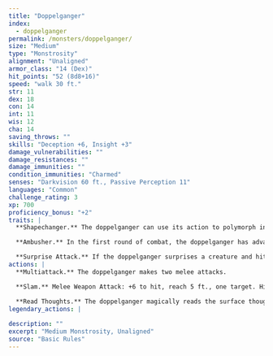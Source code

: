 ```yaml
---
title: "Doppelganger"
index:
  - doppelganger
permalink: /monsters/doppelganger/
size: "Medium"
type: "Monstrosity"
alignment: "Unaligned"
armor_class: "14 (Dex)"
hit_points: "52 (8d8+16)"
speed: "walk 30 ft."
str: 11
dex: 18
con: 14
int: 11
wis: 12
cha: 14
saving_throws: ""
skills: "Deception +6, Insight +3"
damage_vulnerabilities: ""
damage_resistances: ""
damage_immunities: ""
condition_immunities: "Charmed"
senses: "Darkvision 60 ft., Passive Perception 11"
languages: "Common"
challenge_rating: 3
xp: 700
proficiency_bonus: "+2"
traits: |
  **Shapechanger.** The doppelganger can use its action to polymorph into a Small or Medium humanoid it has seen, or back into its true form. Its statistics, other than its size, are the same in each form. Any equipment it is wearing or carrying isn't transformed. It reverts to its true form if it dies.

  **Ambusher.** In the first round of combat, the doppelganger has advantage on attack rolls against any creature it has surprised.

  **Surprise Attack.** If the doppelganger surprises a creature and hits it with an attack during the first round of combat, the target takes an extra 10 (3d6) damage from the attack.
actions: |
  **Multiattack.** The doppelganger makes two melee attacks.

  **Slam.** Melee Weapon Attack: +6 to hit, reach 5 ft., one target. Hit: 7 (1d6 + 4) bludgeoning damage.

  **Read Thoughts.** The doppelganger magically reads the surface thoughts of one creature within 60 ft. of it. The effect can penetrate barriers, but 3 ft. of wood or dirt, 2 ft. of stone, 2 inches of metal, or a thin sheet of lead blocks it. While the target is in range, the doppelganger can continue reading its thoughts, as long as the doppelganger's concentration isn't broken (as if concentrating on a spell). While reading the target's mind, the doppelganger has advantage on Wisdom (Insight) and Charisma (Deception, Intimidation, and Persuasion) checks against the target.  
legendary_actions: |
  
description: ""
excerpt: "Medium Monstrosity, Unaligned"
source: "Basic Rules"
---
```

